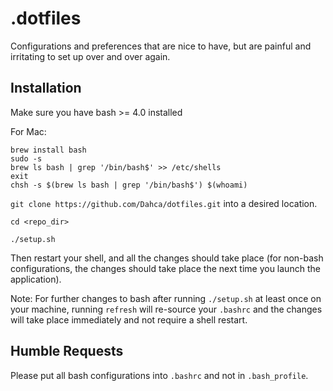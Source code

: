 # .dotfiles

Configurations and preferences that are nice to have, but are painful and irritating to set up over and over again.

## Installation

Make sure you have bash >= 4.0 installed 

For Mac: 

```
brew install bash
sudo -s
brew ls bash | grep '/bin/bash$' >> /etc/shells
exit
chsh -s $(brew ls bash | grep '/bin/bash$') $(whoami)
```

`git clone https://github.com/Dahca/dotfiles.git` into a desired location.

`cd <repo_dir>`

`./setup.sh`

Then restart your shell, and all the changes should take place (for non-bash configurations, the changes should take place the next time you launch the application).

Note: For further changes to bash after running `./setup.sh` at least once on your machine, running `refresh` will re-source your `.bashrc` and the changes will take place immediately and not require a shell restart.

## Humble Requests

Please put all bash configurations into `.bashrc` and not in `.bash_profile`.


